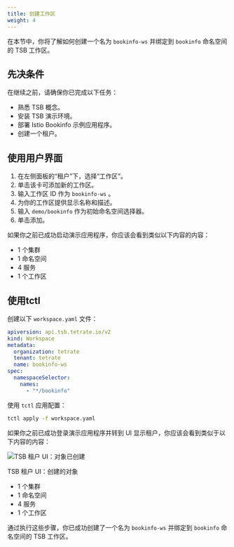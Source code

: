 ```yaml
---
title: 创建工作区
weight: 4
---
```


在本节中，你将了解如何创建一个名为 `bookinfo-ws` 并绑定到 `bookinfo` 命名空间的 TSB 工作区。

## 先决条件

在继续之前，请确保你已完成以下任务：

- 熟悉 TSB 概念。
- 安装 TSB 演示环境。
- 部署 Istio Bookinfo 示例应用程序。
-  创建一个租户。

## 使用用户界面

1. 在左侧面板的“租户”下，选择“工作区”。
2. 单击该卡可添加新的工作区。
3. 输入工作区 ID 作为 `bookinfo-ws` 。
4. 为你的工作区提供显示名称和描述。
5. 输入 `demo/bookinfo` 作为初始命名空间选择器。
6.  单击添加。

如果你之前已成功启动演示应用程序，你应该会看到类似以下内容的内容：

-  1 个集群
-  1 命名空间
-  4 服务
-  1 个工作区

## 使用tctl

创建以下 `workspace.yaml` 文件：

```yaml
apiversion: api.tsb.tetrate.io/v2
kind: Workspace
metadata:
  organization: tetrate
  tenant: tetrate
  name: bookinfo-ws
spec:
  namespaceSelector:
    names:
      - "*/bookinfo"
```

使用 `tctl` 应用配置：

```bash
tctl apply -f workspace.yaml
```

如果你之前已成功登录演示应用程序并转到 UI 显示租户，你应该会看到类似于以下内容的内容：

![TSB 租户 UI：对象已创建](../../assets/quickstart/tenant-stats.png)

TSB 租户 UI：创建的对象

-  1 个集群
-  1 命名空间
-  4 服务
-  1 个工作区

通过执行这些步骤，你已成功创建了一个名为 `bookinfo-ws` 并绑定到 `bookinfo` 命名空间的 TSB 工作区。